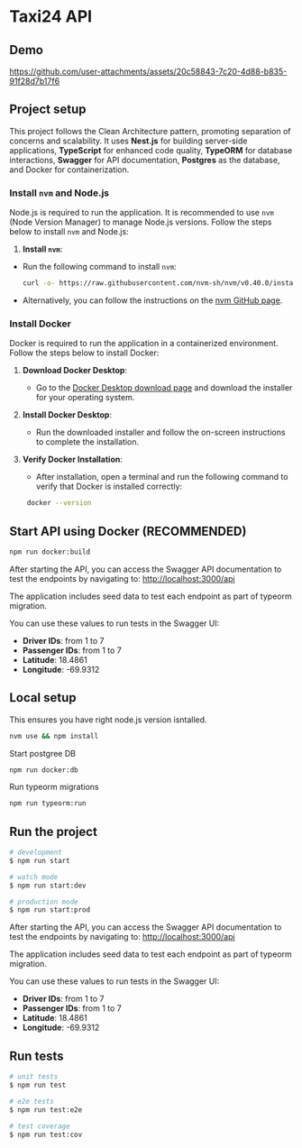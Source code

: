# Taxi24 API

## Demo

<https://github.com/user-attachments/assets/20c58843-7c20-4d88-b835-91f28d7b17f6>

## Project setup

This project follows the Clean Architecture pattern, promoting separation of concerns and scalability. It uses **Nest.js** for building server-side applications, **TypeScript** for enhanced code quality, **TypeORM** for database interactions, **Swagger** for API documentation, **Postgres** as the database, and Docker for containerization.

### Install `nvm` and Node.js

Node.js is required to run the application. It is recommended to use `nvm` (Node Version Manager) to manage Node.js versions. Follow the steps below to install `nvm` and Node.js:

1. **Install `nvm`**:

- Run the following command to install `nvm`:

  ```sh
  curl -o- https://raw.githubusercontent.com/nvm-sh/nvm/v0.40.0/install.sh | bash
  ```

- Alternatively, you can follow the instructions on the [nvm GitHub page](https://github.com/nvm-sh/nvm?tab=readme-ov-file#installing-and-updating).

### Install Docker

Docker is required to run the application in a containerized environment. Follow the steps below to install Docker:

1. **Download Docker Desktop**:
   - Go to the [Docker Desktop download page](https://www.docker.com/products/docker-desktop) and download the installer for your operating system.

2. **Install Docker Desktop**:
   - Run the downloaded installer and follow the on-screen instructions to complete the installation.

3. **Verify Docker Installation**:
   - After installation, open a terminal and run the following command to verify that Docker is installed correctly:

   ```sh
    docker --version
   ```

## Start API using Docker (RECOMMENDED)

```sh
npm run docker:build
```

After starting the API, you can access the Swagger API documentation to test the endpoints by navigating to: <http://localhost:3000/api>

The application includes seed data to test each endpoint as part of typeorm migration.

You can use these values to run tests in the Swagger UI:

- **Driver IDs**: from 1 to 7
- **Passenger IDs**: from 1 to 7
- **Latitude**: 18.4861
- **Longitude**: -69.9312

## Local setup

This ensures you have right node.js version isntalled.

```sh
nvm use && npm install
```

Start postgree DB

```sh
npm run docker:db
```

Run typeorm migrations

```sh
npm run typeorm:run
```

## Run the project

```sh
# development
$ npm run start

# watch mode
$ npm run start:dev

# production mode
$ npm run start:prod
```

After starting the API, you can access the Swagger API documentation to test the endpoints by navigating to: <http://localhost:3000/api>

The application includes seed data to test each endpoint as part of typeorm migration.

You can use these values to run tests in the Swagger UI:

- **Driver IDs**: from 1 to 7
- **Passenger IDs**: from 1 to 7
- **Latitude**: 18.4861
- **Longitude**: -69.9312

## Run tests

```sh
# unit tests
$ npm run test

# e2e tests
$ npm run test:e2e

# test coverage
$ npm run test:cov
```
